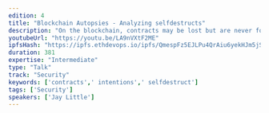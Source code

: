 ```yaml
---
edition: 4
title: "Blockchain Autopsies - Analyzing selfdestructs"
description: "On the blockchain, contracts may be lost but are never forgotten. Of the over 1,800,000 Ethereum smart contracts ever created, more than 54,000 are empty. When a contract’s purpose is fulfilled, the owner typically triggers a self-destruct switch that removes code and state. These steps are similar to what an attacker would do after hijacking a contract. Is it likely the selfdestruct was intentional or performed by a trusted third party? Or was it a hack or fraud? Old contracts have been purged from the world computer’s working memory but they can be reconstructed and analyzed. By investigating the transactions leading up to the selfdestruct, the circumstances of contract deaths can be determined."
youtubeUrl: "https://youtu.be/LA9nVXtF2ME"
ipfsHash: "https://ipfs.ethdevops.io/ipfs/QmespFz5EJLPu4QrAiu6yekHJm5jSpKDNya2gqzFy5j74P?filename=Blockchain_Autopsies_-_Analyzing_selfdestructs_by_Jay_Little_Devcon4-LA9nVXtF2ME.mp4"
duration: 381
expertise: "Intermediate"
type: "Talk"
track: "Security"
keywords: ['contracts',' intentions',' selfdestruct']
tags: ['Security']
speakers: ['Jay Little']
---
```

